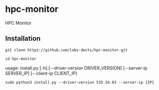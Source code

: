 # hpc-monitor
HPC Monitor

## Installation
```
git clone https://github.com/labs-dwcts/hpc-monitor.git
```

```
cd hpc-monitor
```

usage: install.py [-h] [--driver-version DRIVER_VERSION] [--server-ip SERVER_IP] [--client-ip CLIENT_IP]
```
sudo python3 install.py --driver-version 535.54.03 --server-ip {IP}
```